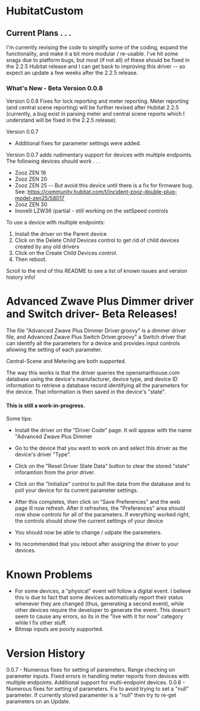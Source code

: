 # HubitatCustom

## Current Plans . . .
I'm currently revising the code to simplify some of the coding, expand the functionality, and make it a bit more modular / re-usable. I've hit some snags due to platform bugs, but most (if not all) of these should be fixed in the 2.2.5 Hubitat release and I can get back to improving this driver -- so expect an update a few weeks after the 2.2.5 release.

### What's New - Beta Version 0.0.8
Version 0.0.8
Fixes for lock reporting and meter reporting. Meter reporting (and central scene reporting) will be further revised after Hubitat 2.2.5 (currently, a bug exist in parsing meter and central scene reports which I understand will be fixed in the 2.2.5 release).

Version 0.0.7
- Additional fixes for parameter settings were added.

Version 0.0.7 adds rudimentary support for devices with multiple endpoints.  The following devices should work . . .
* Zooz ZEN 16
* Zooz ZEN 20 
* Zooz ZEN 25 -- But avoid this device until there is a fix for firmware bug. See: https://community.hubitat.com/t/incident-zooz-double-plug-model-zen25/58017
* Zooz ZEN 30
* Inovelli LZW36 (partial - still working on the setSpeed controls

To use a device with multiple endpoints:
1. Install the driver on the Parent device
2. Click on the Delete Child Devices control to get rid of child devices created by any old drivers
3. Click on the Create Child Devices control. 
4. Then reboot.


Scroll to the end of this README to see a list of known issues and version history info!

# Advanced Zwave Plus Dimmer driver  and Switch driver- Beta Releases!

The file "Advanced Zwave Plus Dimmer Driver.groovy" is a dimmer driver file, and Advanced Zwave Plus Switch Driver.groovy" a Switch driver that can identify all the parameters for a device and provides input controls allowing the setting of each parameter.

Central-Scene and Metering are both supported.

The way this works is that the driver queries the opensmarthouse.com database using the device's manufacturer, device type, and device ID information to retrieve a database record identifying all the parameters for the device. That information is then saved in the device's "state".

#### This is still a work-in-progress. 

Some tips:
* Install the driver on the "Driver Code" page. It will appear with the name "Advanced Zwave Plus Dimmer
* Go to the device that you want to work on and select this driver as the device's driver "Type".
* Click on the "Reset Driver State Data" button to clear the stored "state" inforamtion from the prior driver.
* Click on the "Initialize" control to pull the data from the database and to poll your device for its current parameter settings.
* After this completes, then click on "Save Preferences" and the web page ill now refresh. After it refreshes, the "Preferences" area should now show controls for all of the parameters.  If everything worked right, the controls should show the current settings of your device
* You should now be able to change / udpate the parameters.

* Its recommended that you reboot after assigning the driver to your devices.

# Known Problems
* For some devices, a "physical" event will follow a digital event. I believe this is due to fact that some devices automatically report their status whenever they are changed (thus, generating a second event), while other devices require the developer to generate the event.  This doesn't seem to cause any errors, so its in the "live with it for now" category while I fix other stuff.
* Bitmap inputs are poorly supported.

# Version History
0.0.7 - Numerous fixes for setting of parameters. Range checking on parameter inputs. Fixed errors in handling meter reports from devices with multiple endpoints. Additional support for multi-endpoint devices.
0.0.6 - Numerous fixes for setting of parameters. Fix to avoid trying to set a "null" parameter. If currently stored paramenter is a "null" then try to re-get parameters on an Update.


